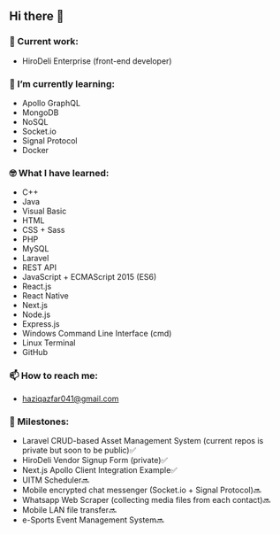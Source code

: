 ## Hi there 👋

### 🔭 Current work:
- HiroDeli Enterprise (front-end developer)

### 🌱 I’m currently learning:
- Apollo GraphQL
- MongoDB
- NoSQL
- Socket.io
- Signal Protocol
- Docker

### 🤓 What I have learned:
- C++
- Java
- Visual Basic
- HTML
- CSS + Sass
- PHP
- MySQL
- Laravel
- REST API
- JavaScript + ECMAScript 2015 (ES6)
- React.js
- React Native
- Next.js
- Node.js
- Express.js
- Windows Command Line Interface (cmd)
- Linux Terminal
- GitHub

### 📫 How to reach me: 
- haziqazfar041@gmail.com

### 🎯 Milestones:
- Laravel CRUD-based Asset Management System (current repos is private but soon to be public)✅
- HiroDeli Vendor Signup Form (private)✅
- Next.js Apollo Client Integration Example✅
- UITM Scheduler🔜
- Mobile encrypted chat messenger (Socket.io + Signal Protocol)🔜
- Whatsapp Web Scraper (collecting media files from each contact)🔜
- Mobile LAN file transfer🔜
- e-Sports Event Management System🔜

<!--
**heiz99/heiz99** is a ✨ _special_ ✨ repository because its `README.md` (this file) appears on your GitHub profile.

Here are some ideas to get you started:

- 🔭 I’m currently working on ...
- 🌱 I’m currently learning ...
- 👯 I’m looking to collaborate on ...
- 🤔 I’m looking for help with ...
- 💬 Ask me about ...
- 📫 How to reach me: ...
- 😄 Pronouns: ...
- ⚡ Fun fact: ...
-->
